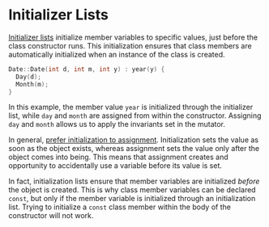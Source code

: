 # Initializer Lists

[Initializer lists](https://en.cppreference.com/w/cpp/language/constructor) initialize member variables to specific values, just before the class constructor runs. This initialization ensures that class members are automatically initialized when an instance of the class is created.

```C++
Date::Date(int d, int m, int y) : year(y) {
  Day(d);
  Month(m);
}
```

In this example, the member value `year` is initialized through the initializer list, while `day` and `month` are assigned from within the constructor. Assigning `day` and `month` allows us to apply the invariants set in the mutator.

In general, [prefer initialization to assignment](http://isocpp.github.io/CppCoreGuidelines/CppCoreGuidelines#c49-prefer-initialization-to-assignment-in-constructors). Initialization sets the value as soon as the object exists, whereas assignment sets the value only after the object comes into being. This means that assignment creates and opportunity to accidentally use a variable before its value is set.

In fact, initialization lists ensure that member variables are initialized _before_ the object is created. This is why class member variables can be declared `const`, but only if the member variable is initialized through an initialization list. Trying to initialize a `const` class member within the body of the constructor will not work.
